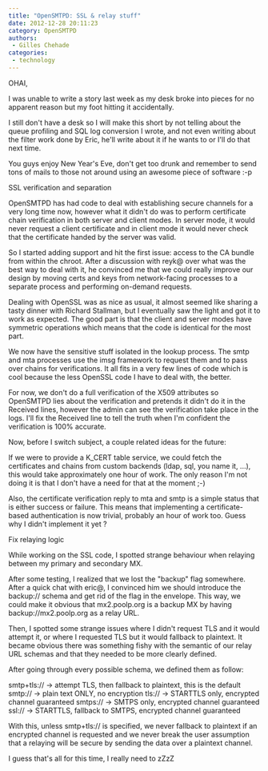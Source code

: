 ```yaml
---
title: "OpenSMTPD: SSL & relay stuff"
date: 2012-12-28 20:11:23
category: OpenSMTPD
authors:
 - Gilles Chehade
categories:
 - technology
---
```


OHAI,

I was unable to write a story last week as my desk broke into pieces for no apparent reason but my foot hitting it accidentally.

I still don't have a desk so I will make this short by not telling about the queue profiling and SQL log conversion I wrote, and not even writing about the filter work done by Eric, he'll write about it if he wants to or I'll do that next time.

You guys enjoy New Year's Eve, don't get too drunk and remember to send tons of mails to those not around using an awesome piece of software :-p

SSL verification and separation

OpenSMTPD has had code to deal with establishing secure channels for a very long time now, however what it didn't do was to perform certificate chain verification in both server and client modes. In server mode, it would never request a client certificate and in client mode it would never check that the certificate handed by the server was valid.

So I started adding support and hit the first issue: access to the CA bundle from within the chroot. After a discussion with reyk@ over what was the best way to deal with it, he convinced me that we could really improve our design by moving certs and keys from network-facing processes to a separate process and performing on-demand requests.

Dealing with OpenSSL was as nice as usual, it almost seemed like sharing a tasty dinner with Richard Stallman, but I eventually saw the light and got it to work as expected. The good part is that the client and server modes have symmetric operations which means that the code is identical for the most part.

We now have the sensitive stuff isolated in the lookup process. The smtp and mta processes use the imsg framework to request them and to pass over chains for verifications. It all fits in a very few lines of code which is cool because the less OpenSSL code I have to deal with, the better.

For now, we don't do a full verification of the X509 attributes so OpenSMTPD lies about the verification and pretends it didn't do it in the Received lines, however the admin can see the verification take place in the logs. I'll fix the Received line to tell the truth when I'm confident the verification is 100% accurate.

Now, before I switch subject, a couple related ideas for the future:

If we were to provide a K_CERT table service, we could fetch the certificates and chains from custom backends (ldap, sql, you name it, ...), this would take approximately one hour of work. The only reason I'm not doing it is that I don't have a need for that at the moment ;-)

Also, the certificate verification reply to mta and smtp is a simple status that is either success or failure. This means that implementing a certificate-based authentication is now trivial, probably an hour of work too. Guess why I didn't implement it yet ?

Fix relaying logic

While working on the SSL code, I spotted strange behaviour when relaying between my primary and secondary MX.

After some testing, I realized that we lost the "backup" flag somewhere. After a quick chat with eric@, I convinced him we should introduce the backup:// schema and get rid of the flag in the envelope. This way, we could make it obvious that mx2.poolp.org is a backup MX by having backup://mx2.poolp.org as a relay URL.

Then, I spotted some strange issues where I didn't request TLS and it would attempt it, or where I requested TLS but it would fallback to plaintext. It became obvious there was something fishy with the semantic of our relay URL schemas and that they needed to be more clearly defined.

After going through every possible schema, we defined them as follow:

smtp+tls:// -> attempt TLS, then fallback to plaintext, this is the default smtp:// -> plain text ONLY, no encryption tls:// -> STARTTLS only, encrypted channel guaranteed smtps:// -> SMTPS only, encrypted channel guaranteed ssl:// -> STARTTLS, fallback to SMTPS, encrypted channel guaranteed

With this, unless smtp+tls:// is specified, we never fallback to plaintext if an encrypted channel is requested and we never break the user assumption that a relaying will be secure by sending the data over a plaintext channel.

I guess that's all for this time, I really need to zZzZ

